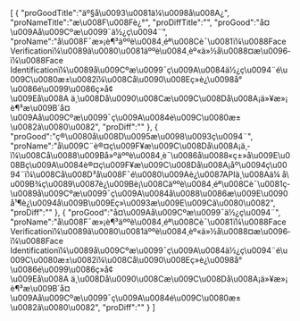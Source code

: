 [
	{
		"proGoodTitle":"äº§å\u0093\u0081ä¼\u0098å\u008A¿",
		"proNameTitle":"æ\u008F\u008Fè¿°",
		"proDiffTitle":"",
		"proGood":"å¤\u009Aå\u009Cºæ\u0099¯ä½¿ç\u0094¨",
		"proName":"å\u008F¯æ»¡è¶³äººè\u0084¸éª\u008Cè¯\u0081ï¼\u0088Face Verificationï¼\u0089ã\u0080\u0081äººè\u0084¸èº«ä»½å\u0088¤æ\u0096­ï¼\u0088Face Identificationï¼\u0089å\u009Cºæ\u0099¯ç\u009A\u0084ä½¿ç\u0094¨é\u009C\u0080æ±\u0082ï¼\u008Cå\u0090\u008Eç»­è¿\u0098å°\u0086é\u0099\u0086ç»­å¢\u009Eå\u008A ä¸\u008Då\u0090\u008Cæ\u009C\u008Då\u008A¡ä»¥æ»¡è¶³æ\u009B´å¤\u009Aå\u009Cºæ\u0099¯ç\u009A\u0084é\u009C\u0080æ±\u0082ã\u0080\u0082",
		"proDiff":""
	},
	{
		"proGood":"ç®\u0080å\u008D\u0095æ\u0098\u0093ç\u0094¨",
		"proName":"å\u009C¨è®¤ç\u009F¥æ\u009C\u008Då\u008A¡ä¸­ï¼\u008Cå\u0088\u009Bå»ºäººè\u0084¸è¯\u0086å\u0088«ç±»å\u009E\u008Bç\u009A\u0084è®¤ç\u009F¥æ\u009C\u008Då\u008A¡åº\u0094ç\u0094¨ï¼\u008Cå\u008D³å\u008F¯é\u0080\u009Aè¿\u0087APIä¸\u008Aä¼ å\u009B¾ç\u0089\u0087è¿\u009Bè¡\u008Cäººè\u0084¸éª\u008Cè¯\u0081ç­\u0089å\u009Cºæ\u0099¯ç\u009A\u0084å\u0088\u0086æ\u009E\u0090å¹¶è¿\u0094å\u009B\u009Eç»\u0093æ\u009E\u009Cã\u0080\u0082",
		"proDiff":""
	},
	{
		"proGood":"å¤\u009Aå\u009Cºæ\u0099¯ä½¿ç\u0094¨",
		"proName":"å\u008F¯æ»¡è¶³äººè\u0084¸éª\u008Cè¯\u0081ï¼\u0088Face Verificationï¼\u0089ã\u0080\u0081äººè\u0084¸èº«ä»½å\u0088¤æ\u0096­ï¼\u0088Face Identificationï¼\u0089å\u009Cºæ\u0099¯ç\u009A\u0084ä½¿ç\u0094¨é\u009C\u0080æ±\u0082ï¼\u008Cå\u0090\u008Eç»­è¿\u0098å°\u0086é\u0099\u0086ç»­å¢\u009Eå\u008A ä¸\u008Då\u0090\u008Cæ\u009C\u008Då\u008A¡ä»¥æ»¡è¶³æ\u009B´å¤\u009Aå\u009Cºæ\u0099¯ç\u009A\u0084é\u009C\u0080æ±\u0082ã\u0080\u0082",
		"proDiff":""
	}
]